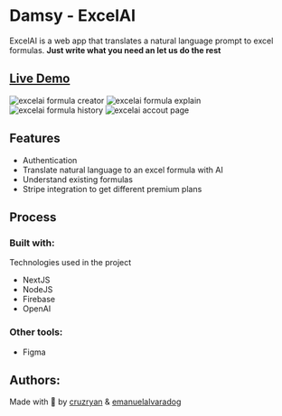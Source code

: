 # Damsy - ExcelAI
ExcelAI is a web app that translates a natural language prompt to excel formulas. **Just write what you need an let us do the rest**

## [Live Demo](https://damsy-landing.vercel.app)

![excelai formula creator](https://i.ibb.co/MhVbCvK/damsy.jpg)
![excelai formula explain](https://i.ibb.co/n02jqCw/Screenshot-2022-09-26-205322.jpg)
![excelai formula history](https://i.ibb.co/HY2vStz/damsy-Historial.jpg)
![excelai accout page](https://i.ibb.co/Yfw69dN/Screenshot-2022-09-26-205710.jpg)

## Features
- Authentication
- Translate natural language to an excel formula with AI
- Understand existing formulas
- Stripe integration to get different premium plans

## Process
### Built with:
Technologies used in the project
- NextJS
- NodeJS
- Firebase
- OpenAI
### Other tools:
- Figma

## Authors:
Made with 💜 by [cruzryan](https://github.com/cruzryan) & [emanuelalvaradog](https://github.com/emanuelalvaradog)
